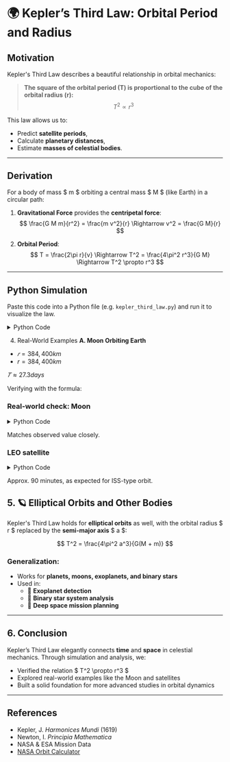 # 🌍 Kepler’s Third Law: Orbital Period and Radius

##  Motivation

Kepler's Third Law describes a beautiful relationship in orbital mechanics:

> **The square of the orbital period (T) is proportional to the cube of the orbital radius (r):**
$$
T^2 \propto r^3
$$

This law allows us to:
- Predict **satellite periods**,
- Calculate **planetary distances**,
- Estimate **masses of celestial bodies**.

---

## Derivation

For a body of mass $ m $ orbiting a central mass $ M $ (like Earth) in a circular path:

1. **Gravitational Force** provides the **centripetal force**:
$$
\frac{G M m}{r^2} = \frac{m v^2}{r}
\Rightarrow v^2 = \frac{G M}{r}
$$

2. **Orbital Period**:
$$
T = \frac{2\pi r}{v}
\Rightarrow T^2 = \frac{4\pi^2 r^3}{G M}
\Rightarrow T^2 \propto r^3
$$

---

##  Python Simulation

Paste this code into a Python file (e.g. `kepler_third_law.py`) and run it to visualize the law.

<details>
<summary> Python Code </summary>

```python
import numpy as np
import matplotlib.pyplot as plt

G = 6.67430e-11  # gravitational constant (m^3/kg/s^2)
M = 5.972e24     # mass of Earth (kg)

radii_km = np.linspace(7000, 50000, 100)
radii_m = radii_km * 1e3

T_sec = 2 * np.pi * np.sqrt(radii_m**3 / (G * M))
T_hr = T_sec / 3600

# T² vs r³
plt.figure(figsize=(8, 6))
plt.plot(radii_m**3, T_sec**2)
plt.title("Kepler's Third Law: T² ∝ r³")
plt.xlabel("r³ (m³)")
plt.ylabel("T² (s²)")
plt.grid(True)
plt.tight_layout()
plt.show()

# log-log plot
plt.figure(figsize=(8, 6))
plt.loglog(radii_m, T_sec, 'r')
plt.title("Log-Log Plot: T vs r")
plt.xlabel("r (m)")
plt.ylabel("T (s)")
plt.grid(True, which='both')
plt.tight_layout()
plt.show()
```
</details>

4. Real-World Examples
**A. Moon Orbiting Earth**

- $𝑟=384,400 km$
- $r=384,400km$

$𝑇≈27.3days$

Verifying with the formula:

### Real-world check: Moon
<details>
<summary> Python Code </summary>

```python

r_moon = 384400e3  # meters
T_moon = 2 * np.pi * np.sqrt(r_moon**3 / (G * M))
T_moon_days = T_moon / (3600 * 24)
print(f"Computed Moon Period: {T_moon_days:.2f} days")
```

</details>

Matches observed value closely.

### LEO satellite
<details>
<summary> Python Code </summary>

```python

r_leo = (6371 + 400) * 1e3  # Earth's radius + altitude
T_leo = 2 * np.pi * np.sqrt(r_leo**3 / (G * M)) / 60  # minutes
print(f"LEO Orbital Period: {T_leo:.2f} minutes")
```

</details>

Approx. 90 minutes, as expected for ISS-type orbit.

## 5. 🪐 Elliptical Orbits and Other Bodies

Kepler's Third Law holds for **elliptical orbits** as well, with the orbital radius $ r $ replaced by the **semi-major axis** $ a $:

$$
T^2 = \frac{4\pi^2 a^3}{G(M + m)}
$$

### Generalization:

- Works for **planets, moons, exoplanets, and binary stars**
- Used in:
  - 🌟 **Exoplanet detection**
  - 🌌 **Binary star system analysis**
  - 🚀 **Deep space mission planning**

---

## 6. Conclusion

Kepler’s Third Law elegantly connects **time** and **space** in celestial mechanics. Through simulation and analysis, we:

-  Verified the relation $ T^2 \propto r^3 $
- Explored real-world examples like the Moon and satellites
-  Built a solid foundation for more advanced studies in orbital dynamics

---

##  References

- Kepler, J. _Harmonices Mundi_ (1619)  
- Newton, I. _Principia Mathematica_  
- NASA & ESA Mission Data  
- [NASA Orbit Calculator](https://ssd.jpl.nasa.gov/tools/orbit_calculator.html)
